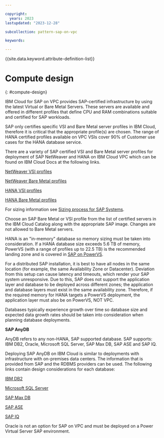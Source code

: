 ```yaml
---

copyright:
  years: 2023
lastupdated: "2023-12-28"

subcollection: pattern-sap-on-vpc

keywords:

---
```


{{site.data.keyword.attribute-definition-list}}

# Compute design
{: #compute-design}

IBM Cloud for SAP on VPC provides SAP-certified infrastructure by using the latest Virtual or Bare Metal Servers. These servers are available and offered in different profiles that define CPU and RAM combinations suitable and certified for SAP workloads.

SAP only certifies specific VSI and Bare Metal server profiles in IBM Cloud, therefore it is critical that the appropriate profile(s) are chosen. The range of HANA certified profiles available on VPC VSIs cover 90% of Customer use cases for the HANA database service.

There are a variety of SAP certified VSI and Bare Metal server profiles for deployment of SAP NetWeaver and HANA on IBM Cloud VPC which can be found on IBM Cloud Docs at the following links.

[NetWeaver VSI profiles](/docs/sap?topic=sap-nw-iaas-offerings-profiles-intel-vs-vpc)

[NetWeaver Bare Metal profiles](docs/sap?topic=sap-nw-iaas-offerings-profiles-intel-bm-vpc)

[HANA VSI profiles](/docs/sap?topic=sap-hana-iaas-offerings-profiles-intel-vs-vpc)

[HANA Bare Metal profiles](/docs/sap?topic=sap-hana-iaas-offerings-profiles-intel-bm-vpc)

For sizing information see [Sizing process for SAP Systems](/docs/sap?topic=sap-sizing&interface=ui).

Choose an SAP Bare Metal or VSI profile from the list of certified servers in the IBM Cloud Catalog along with the appropriate SAP image. Changes are not allowed to Bare Metal servers.

HANA is an "in-memory" database so memory sizing must be taken into consideration. If a HANA database size exceeds 5.6 TB of memory, PowerVS (with a range of profiles up to 22.5 TB) is the recommended landing zone and is covered in [SAP on PowerVS](/docs/pattern-sap-on-powervs?topic=pattern-sap-powervs-overview).

For a distributed SAP installation, it is best to have all nodes in the same location (for example, the same Availability Zone or Datacenter). Deviation from this setup can cause latency and timeouts, which render your SAP system unresponsive. Due to this, SAP does not support the application layer and database to be deployed across different zones; the application and database layers must exist in the same availability zone. Therefore, if the required memory for HANA targets a PowerVS deployment, the application layer must also be on PowerVS, NOT VPC.

Databases typically experience growth over time so database size and expected data growth rates should be taken into consideration when planning database deployments.

**SAP AnyDB**

AnyDB refers to any non-HANA, SAP supported database. SAP supports: IBM DB2, Oracle, Microsoft SQL Server, SAP Max DB, SAP ASE and SAP IQ.

Deploying SAP AnyDB on IBM Cloud is similar to deployments with infrastructure with on-premises data centers. The information that is provided from SAP and the RDBMS providers can be used. The following links contain design considerations for each database:

[IBM DB2](/docs/sap?topic=sap-anydb-ibm-db2)

[Microsoft SQL Server](/docs/sap?topic=sap-anydb-ms-sql-server)

[SAP Max DB](/docs/sap?topic=sap-anydb-sap-maxdb)

[SAP ASE](/docs/sap?topic=sap-anydb-sap-ase)

[SAP IQ](/docs/sap?topic=sap-anydb-sap-iq)

Oracle is not an option for SAP on VPC and must be deployed on a Power Virtual Server SAP environment.
